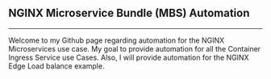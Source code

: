 

NGINX Microservice Bundle (MBS) Automation 
---------------------------------------------
---------------------------------------------

Welcome to my Github page regarding automation for the NGINX Microservices use case. My goal to provide automation for all the Container Ingress Service use Cases. Also, I will provide automation for the NGINX Edge Load balance example. 



